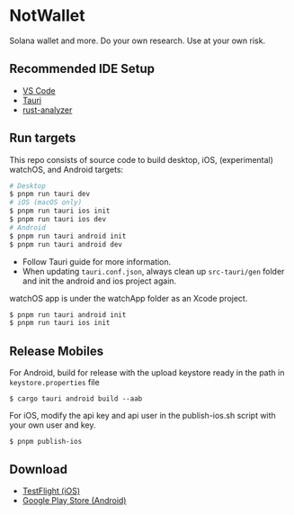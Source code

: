 # NotWallet

Solana wallet and more. Do your own research. Use at your own risk.

## Recommended IDE Setup

- [VS Code](https://code.visualstudio.com/)
- [Tauri](https://marketplace.visualstudio.com/items?itemName=tauri-apps.tauri-vscode)
- [rust-analyzer](https://marketplace.visualstudio.com/items?itemName=rust-lang.rust-analyzer)

## Run targets

This repo consists of source code to build desktop, iOS, (experimental) watchOS, and Android targets:

```bash
# Desktop
$ pnpm run tauri dev
# iOS (macOS only)
$ pnpm run tauri ios init
$ pnpm run tauri ios dev
# Android
$ pnpm run tauri android init
$ pnpm run tauri android dev
```

- Follow Tauri guide for more information.
- When updating `tauri.conf.json`, always clean up `src-tauri/gen` folder and init the android and ios project again.

watchOS app is under the watchApp folder as an Xcode project.

```bash
$ pnpm run tauri android init
$ pnpm run tauri ios init
```

## Release Mobiles

For Android, build for release with the upload keystore ready in the path in `keystore.properties` file

```
$ cargo tauri android build --aab
```

For iOS, modify the api key and api user in the publish-ios.sh script with your own user and key.

```
$ pnpm publish-ios
```

## Download

- [TestFlight (iOS)](https://testflight.apple.com/join/your-app-id)
- [Google Play Store (Android)](https://play.google.com/store/apps/details?id=your.app.id)
